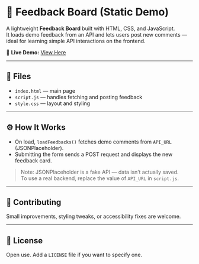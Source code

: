 # 📝 Feedback Board (Static Demo)

A lightweight **Feedback Board** built with HTML, CSS, and JavaScript.  
It loads demo feedback from an API and lets users post new comments — ideal for learning simple API interactions on the frontend.

🔗 **Live Demo:** [View Here](https://your-deployed-link.com)

---

## 📂 Files
- `index.html` — main page  
- `script.js` — handles fetching and posting feedback  
- `style.css` — layout and styling

---

## ⚙️ How It Works
- On load, `loadFeedbacks()` fetches demo comments from `API_URL` (JSONPlaceholder).  
- Submitting the form sends a POST request and displays the new feedback card.

> Note: JSONPlaceholder is a fake API — data isn’t actually saved.  
> To use a real backend, replace the value of `API_URL` in `script.js`.

---

## 🤝 Contributing
Small improvements, styling tweaks, or accessibility fixes are welcome.

---

## 🪪 License
Open use. Add a `LICENSE` file if you want to specify one.
